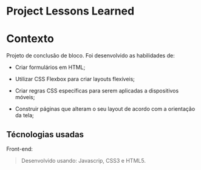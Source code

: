 # Project Lessons Learned

# Contexto
Projeto de conclusão de bloco. 
Foi desenvolvido as habilidades de:

  * Criar formulários em HTML;

  * Utilizar CSS Flexbox para criar layouts flexíveis;

  * Criar regras CSS específicas para serem aplicadas a dispositivos móveis;

  * Construir páginas que alteram o seu layout de acordo com a orientação da tela;

## Técnologias usadas

Front-end:
> Desenvolvido usando: Javascrip, CSS3 e HTML5.
  